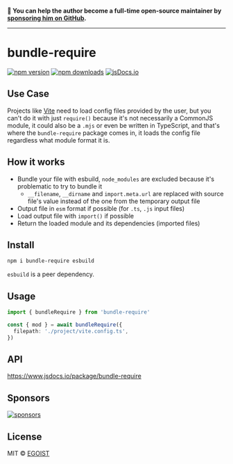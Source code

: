 **💛 You can help the author become a full-time open-source maintainer by [sponsoring him on GitHub](https://github.com/sponsors/egoist).**

---

# bundle-require

[![npm version](https://badgen.net/npm/v/bundle-require)](https://npm.im/bundle-require) [![npm downloads](https://badgen.net/npm/dm/bundle-require)](https://npm.im/bundle-require) [![jsDocs.io](https://img.shields.io/badge/jsDocs.io-reference-blue)](https://www.jsdocs.io/package/bundle-require)

## Use Case

Projects like [Vite](https://vitejs.dev) need to load config files provided by the user, but you can't do it with just `require()` because it's not necessarily a CommonJS module, it could also be a `.mjs` or even be written in TypeScript, and that's where the `bundle-require` package comes in, it loads the config file regardless what module format it is.

## How it works

- Bundle your file with esbuild, `node_modules` are excluded because it's problematic to try to bundle it
  - `__filename`, `__dirname` and `import.meta.url` are replaced with source file's value instead of the one from the temporary output file
- Output file in `esm` format if possible (for `.ts`, `.js` input files)
- Load output file with `import()` if possible
- Return the loaded module and its dependencies (imported files)

## Install

```bash
npm i bundle-require esbuild
```

`esbuild` is a peer dependency.

## Usage

```ts
import { bundleRequire } from 'bundle-require'

const { mod } = await bundleRequire({
  filepath: './project/vite.config.ts',
})
```

## API

https://www.jsdocs.io/package/bundle-require

## Sponsors

[![sponsors](https://sponsors-images.egoist.sh/sponsors.svg)](https://github.com/sponsors/egoist)

## License

MIT &copy; [EGOIST](https://github.com/sponsors/egoist)
